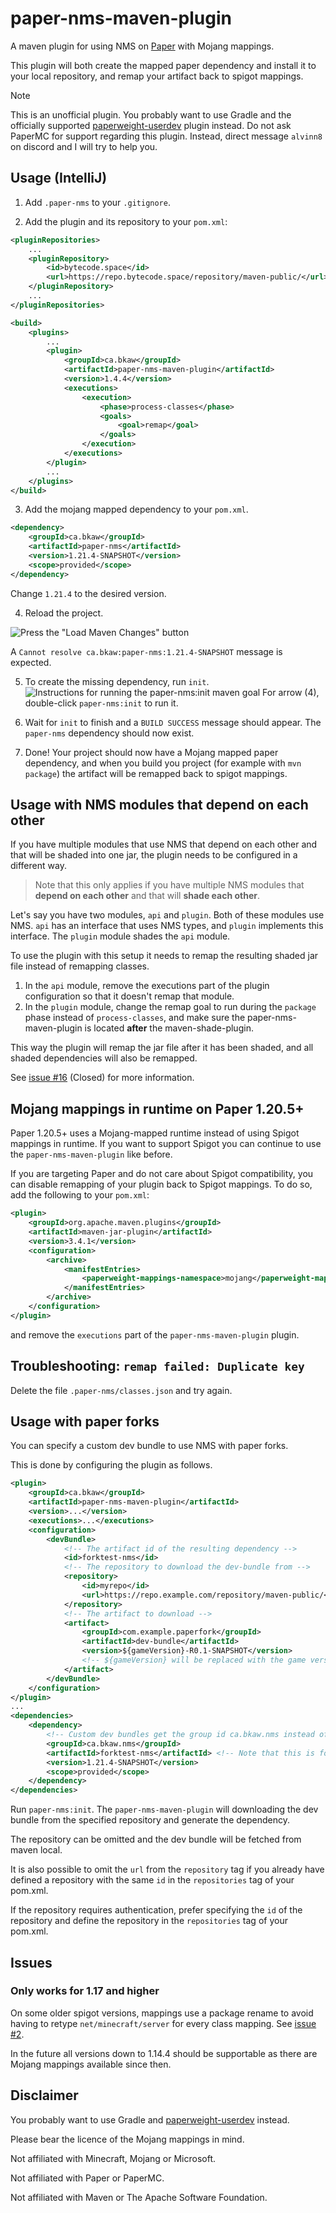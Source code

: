 # paper-nms-maven-plugin
A maven plugin for using NMS on [Paper](https://github.com/PaperMC/Paper) with Mojang mappings.

This plugin will both create the mapped paper dependency and install it to your local repository, and remap your artifact back to spigot mappings.

> [!NOTE]
> This is an unofficial plugin. You probably want to use Gradle and the officially supported [paperweight-userdev](https://github.com/PaperMC/paperweight-test-plugin) plugin instead. Do not ask PaperMC for support regarding this plugin. Instead, direct message `alvinn8` on discord and I will try to help you.

## Usage (IntelliJ)
1. Add `.paper-nms` to your `.gitignore`.

2. Add the plugin and its repository to your `pom.xml`:
```xml
<pluginRepositories>
    ...
    <pluginRepository>
        <id>bytecode.space</id>
        <url>https://repo.bytecode.space/repository/maven-public/</url>
    </pluginRepository>
    ...
</pluginRepositories>

<build>
    <plugins>
        ...
        <plugin>
            <groupId>ca.bkaw</groupId>
            <artifactId>paper-nms-maven-plugin</artifactId>
            <version>1.4.4</version>
            <executions>
                <execution>
                    <phase>process-classes</phase>
                    <goals>
                        <goal>remap</goal>
                    </goals>
                </execution>
            </executions>
        </plugin>
        ...
    </plugins>
</build>
```

3. Add the mojang mapped dependency to your `pom.xml`.
```xml
<dependency>
    <groupId>ca.bkaw</groupId>
    <artifactId>paper-nms</artifactId>
    <version>1.21.4-SNAPSHOT</version>
    <scope>provided</scope>
</dependency>
```

Change `1.21.4` to the desired version.

4. Reload the project.

![Press the "Load Maven Changes" button](docs/img/step-3.png)

A `Cannot resolve ca.bkaw:paper-nms:1.21.4-SNAPSHOT` message is expected.

5. To create the missing dependency, run `init`.
![Instructions for running the paper-nms:init maven goal](docs/img/step-4.png)
For arrow (4), double-click `paper-nms:init` to run it.

6. Wait for `init` to finish and a `BUILD SUCCESS` message should appear. The `paper-nms` dependency should now exist.

7. Done! Your project should now have a Mojang mapped paper dependency, and when you build you project (for example with `mvn package`) the artifact will be remapped back to spigot mappings.

## Usage with NMS modules that depend on each other

If you have multiple modules that use NMS that depend on each other and that will be shaded into one jar, the plugin needs to be configured in a different way.

> Note that this only applies if you have multiple NMS modules that __depend on each other__ and that will __shade each other__.

Let's say you have two modules, `api` and `plugin`. Both of these modules use NMS. `api` has an interface that uses NMS types, and `plugin` implements this interface. The `plugin` module shades the `api` module.

To use the plugin with this setup it needs to remap the resulting shaded jar file instead of remapping classes.

1. In the `api` module, remove the executions part of the plugin configuration so that it doesn't remap that module.
2. In the `plugin` module, change the remap goal to run during the `package` phase instead of `process-classes`, and make sure the paper-nms-maven-plugin is located __after__ the maven-shade-plugin.

This way the plugin will remap the jar file after it has been shaded, and all shaded dependencies will also be remapped.

See [issue #16](https://github.com/Alvinn8/paper-nms-maven-plugin/issues/16) (Closed) for more information.

## Mojang mappings in runtime on Paper 1.20.5+
Paper 1.20.5+ uses a Mojang-mapped runtime instead of using Spigot mappings in runtime. If you want to support Spigot you can continue to use the `paper-nms-maven-plugin` like before.

If you are targeting Paper and do not care about Spigot compatibility, you can disable remapping of your plugin back to Spigot mappings. To do so, add the following to your `pom.xml`:

```xml
<plugin>
    <groupId>org.apache.maven.plugins</groupId>
    <artifactId>maven-jar-plugin</artifactId>
    <version>3.4.1</version>
    <configuration>
        <archive>
            <manifestEntries>
                <paperweight-mappings-namespace>mojang</paperweight-mappings-namespace>
            </manifestEntries>
        </archive>
    </configuration>
</plugin>
```
and remove the `executions` part of the `paper-nms-maven-plugin` plugin.

## Troubleshooting: `remap failed: Duplicate key`
Delete the file `.paper-nms/classes.json` and try again.

## Usage with paper forks
You can specify a custom dev bundle to use NMS with paper forks.

This is done by configuring the plugin as follows.
```xml
<plugin>
    <groupId>ca.bkaw</groupId>
    <artifactId>paper-nms-maven-plugin</artifactId>
    <version>...</version>
    <executions>...</executions>
    <configuration>
        <devBundle>
            <!-- The artifact id of the resulting dependency -->
            <id>forktest-nms</id>
            <!-- The repository to download the dev-bundle from -->
            <repository>
                <id>myrepo</id>
                <url>https://repo.example.com/repository/maven-public/</url>
            </repository>
            <!-- The artifact to download -->
            <artifact>
                <groupId>com.example.paperfork</groupId>
                <artifactId>dev-bundle</artifactId>
                <version>${gameVersion}-R0.1-SNAPSHOT</version>
                <!-- ${gameVersion} will be replaced with the game version to use -->
            </artifact>
        </devBundle>
    </configuration>
</plugin>
...
<dependencies>
    <dependency>
        <!-- Custom dev bundles get the group id ca.bkaw.nms instead of just ca.bkaw -->
        <groupId>ca.bkaw.nms</groupId>
        <artifactId>forktest-nms</artifactId> <!-- Note that this is forktest-nms -->
        <version>1.21.4-SNAPSHOT</version>
        <scope>provided</scope>
    </dependency>
</dependencies>
```

Run `paper-nms:init`. The `paper-nms-maven-plugin` will downloading the dev bundle from the specified repository and generate the dependency.

The repository can be omitted and the dev bundle will be fetched from maven local.

It is also possible to omit the `url` from the `repository` tag if you already have defined a repository with the same `id` in the `repositories` tag of your pom.xml.

If the repository requires authentication, prefer specifying the `id` of the repository and define the repository in the `repositories` tag of your pom.xml.

## Issues
### Only works for 1.17 and higher
On some older spigot versions, mappings use a package rename to avoid having to retype `net/minecraft/server` for every class mapping. See [issue #2](https://github.com/Alvinn8/paper-nms-maven-plugin/issues/2).

In the future all versions down to 1.14.4 should be supportable as there are Mojang mappings available since then.

## Disclaimer
You probably want to use Gradle and [paperweight-userdev](https://github.com/PaperMC/paperweight-test-plugin) instead.

Please bear the licence of the Mojang mappings in mind.

Not affiliated with Minecraft, Mojang or Microsoft.

Not affiliated with Paper or PaperMC.

Not affiliated with Maven or The Apache Software Foundation.
